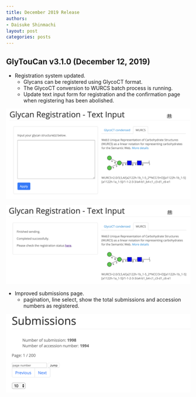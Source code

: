 ```yaml
---
title: December 2019 Release
authors:
- Daisuke Shinmachi
layout: post
categories: posts
---
```



## GlyTouCan v3.1.0 (December 12, 2019)

* Registration system updated.
  - Glycans can be registered using GlycoCT format.
  - The GlycoCT conversion to WURCS batch process is running.
  - Update text input form for registration and the confirmation page when registering has been abolished.

![update](/images/posts/newTextRegistrationForm.png)

![update](/images/posts/resultTextRegistrationForm.png)


* Improved submissions page.
  - pagination, line select, show the total submissions and accession numbers as registered.

![add new option](/images/posts/addSubmissionsOption.png)
